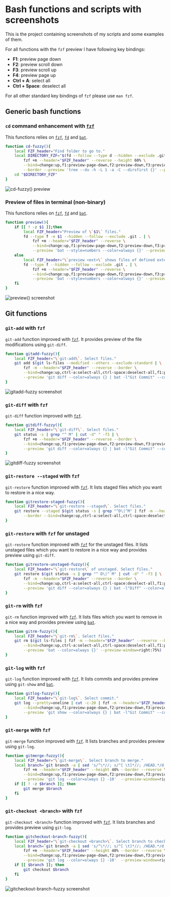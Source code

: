 # Bash functions and scripts with screenshots

This is the project containing screenshots of my scripts and some examples of them.

For all functions with the `fzf` preview I have following key bindings:
- **F1**: preview page down
- **F2**: preview scroll down
- **F3**: preview scroll up
- **F4**: preview page up
- **Ctrl + A**: select all
- **Ctrl + Space**: deselect all

For all other standard key bindings of `fzf` please use `man fzf`.

## Generic bash functions

### `cd` command enhancement with [`fzf`][fzf-link]

This functions relies on [`fzf`][fzf-link], [`fd`][fd-link] and [`bat`][bat-link].

```sh
function cd-fuzzy(){
    local FZF_header="Find folder to go to."
    local DIRECTORY_FZF="$(fd --follow --type d --hidden --exclude .git . | \
        fzf +m --header="$FZF_header" --reverse --height 60% \
        --bind=change:up,f1:preview-page-down,f2:preview-down,f3:preview-up,f4:preview-page-up \
        --border --preview 'tree --du -h -L 1 -a -C --dirsfirst {}' --preview-window=right:40%)"
    cd "$DIRECTORY_FZF"
}
```

![cd-fuzzy() preview](img/cdf_with_fzf.png)

### Preview of files in terminal (non-binary)

This functions relies on [`fzf`][fzf-link], [`fd`][fd-link] and [`bat`][bat-link].

```sh
function preview(){
    if [[ ! -z $1 ]];then
        local FZF_header="Preview of \`$1\` files."
        fd --type f -e $1 --hidden --follow --exclude .git . | \
            fzf +m --header="$FZF_header" --reverse \
            --bind=change:up,f1:preview-page-down,f2:preview-down,f3:preview-up,f4:preview-page-up \
            --preview 'bat --style=numbers --color=always {}' --preview-window=right:75%:wrap
    else
        local FZF_header="\`preview <ext>\` shows files of defined extension."
        fd --type f --hidden --follow --exclude .git . | \
            fzf +m --header="$FZF_header" --reverse \
            --bind=change:up,f1:preview-page-down,f2:preview-down,f3:preview-up,f4:preview-page-up \
            --preview 'bat --style=numbers --color=always {}' --preview-window=right:75%:wrap
    fi
}
```

![preview() screenshot](img/preview_with_fzf.png "preview function screenshot")

## Git functions

### `git-add` with `fzf`

`git-add` function improved with [`fzf`][fzf-link]. It provides preview of the file modifications using `git-diff`.

```sh
function gitadd-fuzzy(){
    local FZF_header="\`git-add\`. Select files."
    git add $(git ls-files --modified --others --exclude-standard | \
        fzf -m --header="$FZF_header" --reverse --border \
        --bind=change:up,ctrl-a:select-all,ctrl-space:deselect-all,f1:preview-page-down,f2:preview-down,f3:preview-up,f4:preview-page-up \
        --preview 'git diff --color=always {} | bat -l"Git Commit" --color=always' --preview-window=right:75%)
}
```

![gitadd-fuzzy screenshot](img/git-add_with_fzf.png)

### `git-diff` with `fzf`

`git-diff` function improved with [`fzf`][fzf-link].

```sh
function gitdiff-fuzzy(){
    local FZF_header="\`git-diff\`. Select files."
    git status -s | grep "^ M" | cut -d" " -f3 | \
        fzf +m --header="$FZF_header" --reverse --border \
        --bind=change:up,f1:preview-page-down,f2:preview-down,f3:preview-up,f4:preview-page-up \
        --preview 'git diff --color=always {} | bat -l"Git Commit" --color=always' --preview-window=right:75%:wrap
}
```

![gitdiff-fuzzy screenshot](./img/git-diff_with_fzf.png)

### `git-restore --staged` with `fzf` 

`git-restore` function improved with [`fzf`][fzf-link]. It lists staged files which you want to restore in a nice way.

```sh
function gitrestore-staged-fuzzy(){
    local FZF_header="\`git-restore --staged\`. Select files."
    git restore --staged $(git status -s | grep "^D\|^M" | fzf -m --header="$FZF_header" --reverse \
        --border --bind=change:up,ctrl-a:select-all,ctrl-space:deselect-all | cut -d" " -f3)
}
```

### `git-restore` with `fzf` for unstaged

`git-restore` function improved with [`fzf`][fzf-link] for the unstaged files. It lists unstaged files which you want to restore in a nice way and provides preview using `git-diff`.

```sh
function gitrestore-unstaged-fuzzy(){
    local FZF_header="\`git-restore\` of unstaged. Select files."
    git restore $(git status -s | grep "^ D\|^ M" | cut -d" " -f3 | \
        fzf -m --header="$FZF_header" --reverse --border \
        --bind=change:up,ctrl-a:select-all,ctrl-space:deselect-all,f1:preview-page-down,f2:preview-down,f3:preview-up,f4:preview-page-up \
        --preview 'git diff --color=always {} | bat -l"Diff" --color=always' --preview-window=right:75%)
}
```

### `git-rm` with `fzf`

`git-rm` function improved with [`fzf`][fzf-link]. It lists files which you want to remove in a nice way and provides preview using [`bat`][bat-link].

```sh
function gitrm-fuzzy(){
    local FZF_header="\`git-rm\`. Select files."
    git rm $(git ls-files | fzf -m --header="$FZF_header" --reverse --border \
        --bind=change:up,ctrl-a:select-all,ctrl-space:deselect-all,f1:preview-page-down,f2:preview-down,f3:preview-up,f4:preview-page-up \
        --preview 'bat --color=always {}' --preview-window=right:75%)
}
```

### `git-log` with `fzf`

`git-log` function improved with [`fzf`][fzf-link]. It lists commits and provides preview using `git-show` and [`bat`][bat-link].

```sh
function gitlog-fuzzy(){
    local FZF_header="\`git-log\`. Select commit."
    git log --pretty=oneline | cut -c-20 | fzf -m --header="$FZF_header" --reverse --border \
        --bind=change:up,f1:preview-page-down,f2:preview-down,f3:preview-up,f4:preview-page-up \
        --preview 'git show --color=always {} | bat -l"Git Commit" --color=always' --preview-window=right:75%
}
```

### `git-merge` with `fzf`

`git-merge` function improved with [`fzf`][fzf-link]. It lists branches and provides preview using `git-log`.

```sh
function gitmerge-fuzzy(){
    local FZF_header="\`git-merge\`. Select branch to merge."
    local branch=`git branch -a | sed 's/^\*//; s/^[ \t]*//; /HEAD.*/d; /^remotes\/origin\/$/d' | \
        fzf +m --header="$FZF_header" --height 40% --border --reverse \
        --bind=change:up,f1:preview-page-down,f2:preview-down,f3:preview-up,f4:preview-page-up \
        --preview 'git log --color=always {} -10'  --preview-window=right:75% | sed 's/remotes\/origin\///'`
    if [[ ! -z $branch ]]; then
        git merge $branch
    fi
}
```

### `git-checkout <branch>` with `fzf`

`git-checkout <branch>` function improved with [`fzf`][fzf-link]. It lists branches and provides preview using `git-log`.

```sh
function gitcheckout-branch-fuzzy(){
    local FZF_header="\`git-checkout <branch>\`. Select branch to checkout."
    local branch=`git branch -a | sed 's/^\*//; s/^[ \t]*//; /HEAD.*/d; /^remotes\/origin\/$/d' | \
        fzf +m --header="$FZF_header" --height 40% --border --reverse \
        --bind=change:up,f1:preview-page-down,f2:preview-down,f3:preview-up,f4:preview-page-up \
        --preview 'git log --color=always {} -10'  --preview-window=right:75% | sed 's/remotes\/origin\///'`
    if [[ $branch ]]; then
        git checkout $branch
    fi
}
```

![gitcheckout-branch-fuzzy screenshot](img/gitcheckout-branch_with_fzf.png)

<!-- Links -->
[fzf-link]: https://github.com/junegunn/fzf
[fd-link]: https://github.com/sharkdp/fd 
[bat-link]: https://github.com/sharkdp/bat

